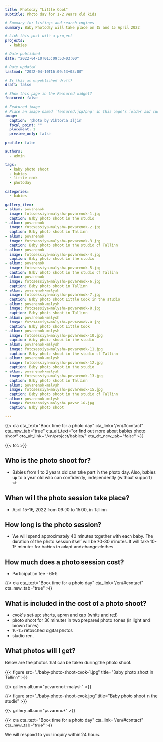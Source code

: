 ```yaml
---
title: Photoday "Little Cook"
subtitle: Photo day for 1-2 years old kids

# Summary for listings and search engines
summary: Baby Photoday will take place on 15 and 16 April 2022

# Link this post with a project
projects: 
  - babies

# Date published
date: "2022-04-10T016:09:53+03:00"

# Date updated
lastmod: "2022-04-10T16:09:53+03:00"

# Is this an unpublished draft?
draft: false

# Show this page in the Featured widget?
featured: false

# Featured image
# Place an image named `featured.jpg/png` in this page's folder and customize its options here.
image:
  caption: 'photo by Viktoria Iljin'
  focal_point: ""
  placement: 1
  preview_only: false

profile: false

authors:
  - admin

tags:
  - baby photo shoot
  - babies
  - little cook
  - photoday

categories:
  - babies

gallery_item:
- album: povarenok
  image: fotosessiya-malysha-povarenok-1.jpg
  caption: Baby photo shoot in the studio 
- album: povarenok
  image: fotosessiya-malysha-povarenok-2.jpg
  caption: Baby photo shoot in Tallinn
- album: povarenok
  image: fotosessiya-malysha-povarenok-3.jpg
  caption: Baby photo shoot in the studio of Tallinn
- album: povarenok
  image: fotosessiya-malysha-povarenok-4.jpg
  caption: Baby photo shoot in the studio
- album: povarenok
  image: fotosessiya-malysha-povarenok-5.jpg
  caption: Baby photo shoot in the studio of Tallinn
- album: povarenok
  image: fotosessiya-malysha-povarenok-6.jpg
  caption: Baby photo shoot in Tallinn
- album: povarenok-malysh
  image: fotosessiya-malysha-povarenok-7.jpg
  caption: Baby photo shoot Little Cook in the studio  
- album: povarenok-malysh
  image: fotosessiya-malysha-povarenok-8.jpg
  caption: Baby photo shoot in Tallinn  
- album: povarenok-malysh
  image: fotosessiya-malysha-povarenok-9.jpg
  caption: Baby photo shoot Little Cook  
- album: povarenok-malysh
  image: fotosessiya-malysha-povarenok-10.jpg
  caption: Baby photo shoot in the studio 
- album: povarenok-malysh
  image: fotosessiya-malysha-povarenok-11.jpg
  caption: Baby photo shoot in the studio of Tallinn  
- album: povarenok-malysh
  image: fotosessiya-malysha-povarenok-12.jpg
  caption: Baby photo shoot in the studio  
- album: povarenok-malysh
  image: fotosessiya-malysha-povarenok-13.jpg
  caption: Baby photo shoot in Tallinn
- album: povarenok-malysh
  image: fotosessiya-malysha-povarenok-15.jpg
  caption: Baby photo shoot in the studio of Tallinn
- album: povarenok-malysh
  image: fotosessiya-malysha-povar-16.jpg
  caption: Baby photo shoot

---
```

{{< cta cta_text="Book time for a photo day" cta_link="/en/#contact" cta_new_tab="true" cta_alt_text="or find out more about babies photo shoot" cta_alt_link="/en/project/babies/" cta_alt_new_tab="false" >}}

{{< toc >}}

## Who is the photo shoot for?
- Babies from 1 to 2 years old can take part in the photo day. Also, babies up to a year old who can confidently, independently (without support) sit.

## When will the photo session take place?
- April 15-16, 2022 from 09:00 to 15:00, in Tallinn

## How long is the photo session?
- We will spend approximately 40 minutes together with each baby. The duration of the photo session itself will be 20-30 minutes. It will take 10-15 minutes for babies to adapt and change clothes.

## How much does a photo session cost?
- Participation fee - 65€.

{{< cta cta_text="Book time for a photo day" cta_link="/en/#contact" cta_new_tab="true" >}}

## What is included in the cost of a photo shoot?
- cook's set-up: shorts, apron and cap (white and red)
- photo shoot for 30 minutes in two prepared photo zones (in light and brown tones)
- 10-15 retouched digital photos
- studio rent

## What photos will I get?

Below are the photos that can be taken during the photo shoot.

{{< figure src="./baby-photo-shoot-cook-1.jpg" title="Baby photo shoot in Tallinn" >}}

{{< gallery album="povarenok-malysh" >}}

{{< figure src="./baby-photo-shoot-cook.jpg" title="Baby photo shoot in the studio" >}}

{{< gallery album="povarenok" >}}

{{< cta cta_text="Book time for a photo day" cta_link="/en/#contact" cta_new_tab="true" >}}

We will respond to your inquiry within 24 hours.